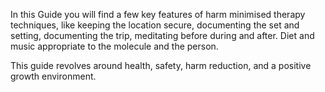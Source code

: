 In this Guide you will find a few key features of harm minimised therapy techniques, like keeping the location secure, documenting the set and setting, documenting the trip, meditating before during and after. Diet and music appropriate to the molecule and the person.

This guide revolves around health, safety, harm reduction, and a positive growth environment.